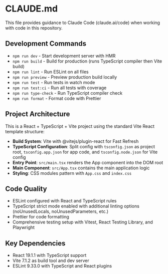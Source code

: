 # CLAUDE.md

This file provides guidance to Claude Code (claude.ai/code) when working with code in this repository.

## Development Commands

- `npm run dev` - Start development server with HMR
- `npm run build` - Build for production (runs TypeScript compiler then Vite build)
- `npm run lint` - Run ESLint on all files
- `npm run preview` - Preview production build locally
- `npm run test` - Run tests in watch mode
- `npm run test:ci` - Run all tests with coverage
- `npm run type-check` - Run TypeScript compiler check
- `npm run format` - Format code with Prettier

## Project Architecture

This is a React + TypeScript + Vite project using the standard Vite React template structure:

- **Build System**: Vite with @vitejs/plugin-react for Fast Refresh
- **TypeScript Configuration**: Split config with `tsconfig.json` as project root, `tsconfig.app.json` for app code, and `tsconfig.node.json` for Vite config
- **Entry Point**: `src/main.tsx` renders the App component into the DOM root
- **Main Component**: `src/App.tsx` contains the main application logic
- **Styling**: CSS modules pattern with `App.css` and `index.css`

## Code Quality

- ESLint configured with React and TypeScript rules
- TypeScript strict mode enabled with additional linting options (noUnusedLocals, noUnusedParameters, etc.)
- Prettier for code formatting
- Comprehensive testing setup with Vitest, React Testing Library, and Playwright

## Key Dependencies

- React 19.1.1 with TypeScript support
- Vite 7.1.2 as build tool and dev server
- ESLint 9.33.0 with TypeScript and React plugins
